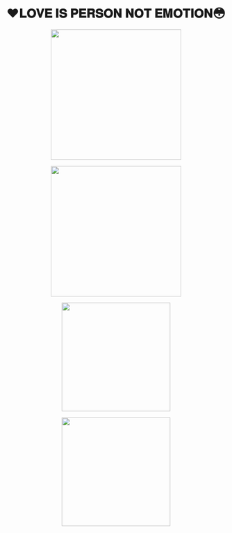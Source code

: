 # ❤️𝐋𝐎𝐕𝐄 𝐈𝐒 𝐏𝐄𝐑𝐒𝐎𝐍 𝐍𝐎𝐓 𝐄𝐌𝐎𝐓𝐈𝐎𝐍😳

<p align="center"><a href="https://t.me/SUBHI_LOVE"><img src="https://telegra.ph/file/1a6fc1e6db847f799ead2.jpg" width="300"></a></p>

<p align="center"><a href="https://dashboard.heroku.com/new?template=https%3A%2F%2Fgithub.com%2Flovesubhi%2FLoveHelp"><img src="https://img.shields.io/badge/Deploy%20To%20Heroku-hotpink?style=for-the-badge&logo=heroku" width="300"/></a></p>

<p align="center"><a href="https://t.me/subhi_love"><img src="https://img.shields.io/badge/ᴍʏ ᴛᴇʟᴇɢʀᴀᴍ%20ᴏꜰꜰɪᴄᴇ-black.svg?logo=SMILE" width=250"></a>
<p align="center"><a href="https://t.me/vip_chattings"><img src="https://img.shields.io/badge/ᴍʏ ᴛᴇʟᴇɢʀᴀᴍ%20ɢʀᴏᴜᴘ-black.svg?logo=SMILE" width=250></a>
